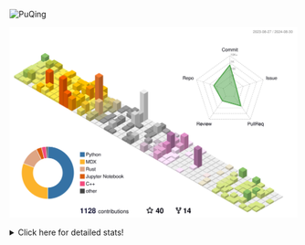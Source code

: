 ![PuQing](https://user-images.githubusercontent.com/27223114/171565019-9a56fae6-b08b-421f-99db-7e830da42371.png)

![](./profile-3d-contrib/profile-season-animate.svg)

<details>
<summary>Click here for detailed stats!</summary>

<!--START_SECTION:waka-->
![Lines of code](https://img.shields.io/badge/From%20Hello%20World%20I%27ve%20Written-1.4%20million%20lines%20of%20code-blue)

**🐱 My GitHub Data** 

> 📦 401.4 kB Used in GitHub's Storage 
 > 
> 🏆 483 Contributions in the Year 2024
 > 
> 🚫 Not Opted to Hire
 > 
> 📜 55 Public Repositories 
 > 
> 🔑 29 Private Repositories 
 > 
**I'm an Early 🐤** 

```text
🌞 Morning                485 commits         ██░░░░░░░░░░░░░░░░░░░░░░░   06.23 % 
🌆 Daytime                3515 commits        ███████████░░░░░░░░░░░░░░   45.13 % 
🌃 Evening                1769 commits        ██████░░░░░░░░░░░░░░░░░░░   22.71 % 
🌙 Night                  2019 commits        ██████░░░░░░░░░░░░░░░░░░░   25.92 % 
```


📊 **This Week I Spent My Time On** 

```text
💬 Programming Languages: 
Browsing                 6 hrs 28 mins       ██████░░░░░░░░░░░░░░░░░░░   22.82 % 
Python                   6 hrs 7 mins        █████░░░░░░░░░░░░░░░░░░░░   21.60 % 
TypeScript               4 hrs 25 mins       ████░░░░░░░░░░░░░░░░░░░░░   15.61 % 
GitHubing                3 hrs 58 mins       ████░░░░░░░░░░░░░░░░░░░░░   14.01 % 
Fish Touching            1 hr 42 mins        ██░░░░░░░░░░░░░░░░░░░░░░░   06.04 % 

🔥 Editors: 
Chrome                   14 hrs 4 mins       ████████████░░░░░░░░░░░░░   49.58 % 
VS Code                  13 hrs 52 mins      ████████████░░░░░░░░░░░░░   48.85 % 
fish                     26 mins             ░░░░░░░░░░░░░░░░░░░░░░░░░   01.57 % 

💻 Operating System: 
Mac                      14 hrs 31 mins      █████████████░░░░░░░░░░░░   51.15 % 
WSL                      8 hrs 2 mins        ███████░░░░░░░░░░░░░░░░░░   28.33 % 
Windows                  4 hrs 30 mins       ████░░░░░░░░░░░░░░░░░░░░░   15.89 % 
Linux                    1 hr 18 mins        █░░░░░░░░░░░░░░░░░░░░░░░░   04.63 % 
```


<!--END_SECTION:waka-->
</details>
